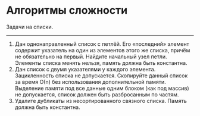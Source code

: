 # Алгоритмы сложности

Задачи на списки.

---

1. Дан однонаправленный список с петлёй. Его «последний» элемент содержит указатель на
один из элементов этого же списка, причём не обязательно на первый. Найдите начальный
узел петли. Элементы списка менять нельзя, память должна быть константна.
2. Дан список с двумя указателями у каждого элемента. Зацикленность списка не допускается.
Скопируйте данный список за время О(n) без использования дополнительной памяти.
Выделение памяти под все данные одним блоком (как под массив) не допускается, список
должен быть разбросанным по частям.
3. Удалите дубликаты из несортированного связного списка. Память должна быть константна.
